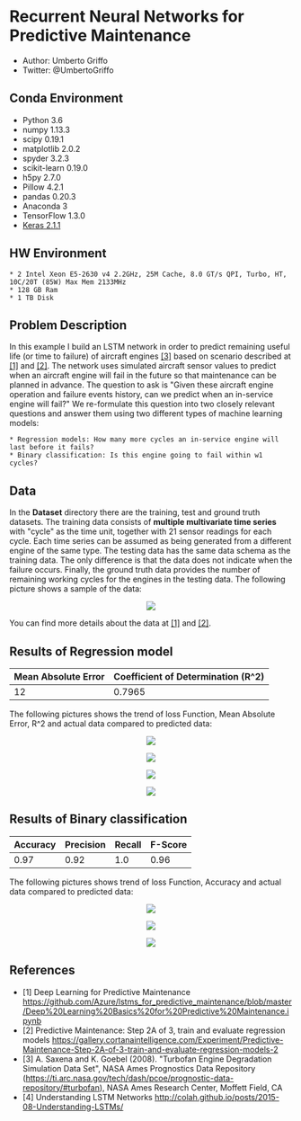 # Recurrent Neural Networks for Predictive Maintenance
* Author: Umberto Griffo
* Twitter: @UmbertoGriffo

## Conda Environment
* Python 3.6
* numpy 1.13.3
* scipy 0.19.1
* matplotlib 2.0.2
* spyder 3.2.3
* scikit-learn 0.19.0
* h5py 2.7.0 
* Pillow 4.2.1 
* pandas 0.20.3
* Anaconda 3
* TensorFlow 1.3.0
* [Keras 2.1.1](https://keras.io)

## HW Environment
	* 2 Intel Xeon E5-2630 v4 2.2GHz, 25M Cache, 8.0 GT/s QPI, Turbo, HT, 10C/20T (85W) Max Mem 2133MHz
	* 128 GB Ram
	* 1 TB Disk

## Problem Description
In this example I build an LSTM network in order to predict remaining useful life (or time to failure) of aircraft engines <a href="https://ti.arc.nasa.gov/tech/dash/pcoe/prognostic-data-repository/#turbofan">[3]</a> based on scenario described at <a href="https://github.com/Azure/lstms_for_predictive_maintenance/blob/master/Deep%20Learning%20Basics%20for%20Predictive%20Maintenance.ipynb">[1]</a> and <a href="https://gallery.cortanaintelligence.com/Experiment/Predictive-Maintenance-Step-2A-of-3-train-and-evaluate-regression-models-2">[2]</a>.
The network uses simulated aircraft sensor values to predict when an aircraft engine will fail in the future so that maintenance can be planned in advance.
The question to ask is "Given these aircraft engine operation and failure events history, can we predict when an in-service engine will fail?"
We re-formulate this question into two closely relevant questions and answer them using two different types of machine learning models:

	* Regression models: How many more cycles an in-service engine will last before it fails?
	* Binary classification: Is this engine going to fail within w1 cycles?

## Data
In the **Dataset** directory there are the training, test and ground truth datasets.
The training data consists of **multiple multivariate time series** with "cycle" as the time unit, together with 21 sensor readings for each cycle.
Each time series can be assumed as being generated from a different engine of the same type.
The testing data has the same data schema as the training data.
The only difference is that the data does not indicate when the failure occurs.
Finally, the ground truth data provides the number of remaining working cycles for the engines in the testing data.
The following picture shows a sample of the data: 
<p align="center">
  <img src="https://github.com/umbertogriffo/Predictive-Maintenance-using-LSTM/blob/master/Output/datasetSample.png"/>
</p>
You can find more details about the data at <a href="https://github.com/Azure/lstms_for_predictive_maintenance/blob/master/Deep%20Learning%20Basics%20for%20Predictive%20Maintenance.ipynb">[1]</a> and <a href="https://gallery.cortanaintelligence.com/Experiment/Predictive-Maintenance-Step-2A-of-3-train-and-evaluate-regression-models-2">[2]</a>.
 
## Results of Regression model

|Mean Absolute Error|Coefficient of Determination (R^2)|
|----|----|
|12|0.7965|

The following pictures shows the trend of loss Function, Mean Absolute Error, R^2 and actual data compared to predicted data: 
<p align="center">
  <img src="https://github.com/umbertogriffo/Predictive-Maintenance-using-LSTM/blob/master/Output/model_regression_loss.png"/>
</p>
<p align="center">
  <img src="https://github.com/umbertogriffo/Predictive-Maintenance-using-LSTM/blob/master/Output/model_mae.png"/>
</p>
<p align="center">
  <img src="https://github.com/umbertogriffo/Predictive-Maintenance-using-LSTM/blob/master/Output/model_r2.png"/>
</p>
<p align="center">
  <img src="https://github.com/umbertogriffo/Predictive-Maintenance-using-LSTM/blob/master/Output/model_regression_verify.png"/>
</p>
         
## Results of Binary classification 

|Accuracy|Precision|Recall|F-Score|
|----|----|----|----|
|0.97|0.92|1.0|0.96|

The following pictures shows trend of loss Function, Accuracy and actual data compared to predicted data: 
<p align="center">
  <img src="https://github.com/umbertogriffo/Predictive-Maintenance-using-LSTM/blob/master/Output/model_loss.png"/>
</p>
<p align="center">
  <img src="https://github.com/umbertogriffo/Predictive-Maintenance-using-LSTM/blob/master/Output/model_accuracy.png"/>
</p>
<p align="center">
  <img src="https://github.com/umbertogriffo/Predictive-Maintenance-using-LSTM/blob/master/Output/model_verify.png?raw=true"/>
</p>
           
## References

- [1] Deep Learning for Predictive Maintenance https://github.com/Azure/lstms_for_predictive_maintenance/blob/master/Deep%20Learning%20Basics%20for%20Predictive%20Maintenance.ipynb
- [2] Predictive Maintenance: Step 2A of 3, train and evaluate regression models https://gallery.cortanaintelligence.com/Experiment/Predictive-Maintenance-Step-2A-of-3-train-and-evaluate-regression-models-2
- [3] A. Saxena and K. Goebel (2008). "Turbofan Engine Degradation Simulation Data Set", NASA Ames Prognostics Data Repository (https://ti.arc.nasa.gov/tech/dash/pcoe/prognostic-data-repository/#turbofan), NASA Ames Research Center, Moffett Field, CA 
- [4] Understanding LSTM Networks http://colah.github.io/posts/2015-08-Understanding-LSTMs/
         